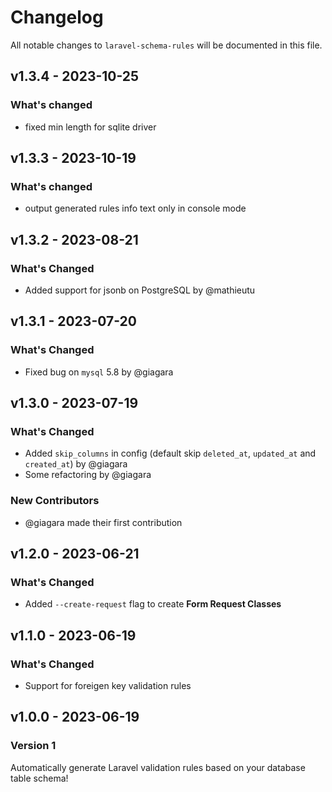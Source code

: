# Changelog

All notable changes to `laravel-schema-rules` will be documented in this file.

## v1.3.4 - 2023-10-25

### What's changed

- fixed min length for sqlite driver

## v1.3.3 - 2023-10-19

### What's changed

- output generated rules info text only in console mode

## v1.3.2 - 2023-08-21

### What's Changed

- Added support for jsonb on PostgreSQL by @mathieutu

## v1.3.1 - 2023-07-20

### What's Changed

- Fixed bug on `mysql` 5.8 by @giagara

## v1.3.0 - 2023-07-19

### What's Changed

- Added `skip_columns` in config (default skip `deleted_at`, `updated_at` and `created_at`) by @giagara
- Some refactoring by @giagara

### New Contributors

- @giagara made their first contribution

## v1.2.0 - 2023-06-21

### What's Changed

- Added `--create-request` flag to create **Form Request Classes**

## v1.1.0 - 2023-06-19

### What's Changed

- Support for foreigen key validation rules

## v1.0.0 - 2023-06-19

### Version 1

Automatically generate Laravel validation rules based on your database table schema!

